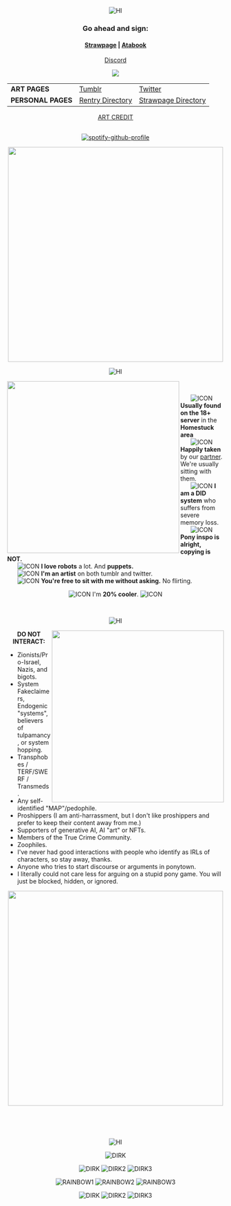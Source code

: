 *<p align=center>* ![HI](https://file.garden/ZclrkDwUoz3IMPJW/rainbowpixel5.gifv)

### <p align=center> Go ahead and sign: </p>
#### <p align=center> [Strawpage](https://eridirk.straw.page) | [Atabook](https://dirkuu.atabook.org)

*<p align=center>* [Discord](https://discord.gg/ePHmTbECCD)

*<p align=center>* ![](https://komarev.com/ghpvc/?username=dirkuu&color=f2a400)

<table align="center">
  <tr>
    <td><b>ART PAGES</b></td>
    <td><a href="https://www.tumblr.com/foxxism">Tumblr</a></td>
    <td><a href="https://x.com/myriadserased">Twitter</a></td>
  </tr>
  <tr>
    <td><b>PERSONAL PAGES</b></td>
    <td><a href="https://rentry.co/myriadstruth">Rentry Directory</a></td>
    <td><a href="https://akechigoropersona.straw.page">Strawpage Directory</a></td>
  </tr>
</table>

*<p align=center>* [ART CREDIT](https://x.com/bloobydabloob)

<h2>

  </p>
</h2>

*<p align=center>* [![spotify-github-profile](https://spotify-github-profile.kittinanx.com/api/view?uid=rhkr6n4oym83dtdmjwfq77a6e&cover_image=true&theme=default&show_offline=false&background_color=121212&interchange=false&bar_color=f2a400)](https://github.com/kittinan/spotify-github-profile)

*<p align=center>* <img src="https://file.garden/ZclrkDwUoz3IMPJW/dirklayoutpiece1.png" width="500" align="center">

*<p align=center>* ![HI](https://file.garden/ZclrkDwUoz3IMPJW/dirkstriderbanner.gifv)

<img src="https://file.garden/ZclrkDwUoz3IMPJW/dirklayoutpiece2.png" width="400" align="left">
&nbsp;&nbsp;&nbsp;&nbsp;

&nbsp;&nbsp;&nbsp;&nbsp;&nbsp; ![ICON](https://file.garden/ZclrkDwUoz3IMPJW/dirkicon.gifv) **Usually found on the 18+ server** in the **Homestuck area**       
&nbsp;&nbsp;&nbsp;&nbsp;&nbsp; ![ICON](https://file.garden/ZclrkDwUoz3IMPJW/dirkicon.gifv) **Happily taken** by our [partner](https://github.com/Gatixan). We're usually sitting with them.            
&nbsp;&nbsp;&nbsp;&nbsp;&nbsp; ![ICON](https://file.garden/ZclrkDwUoz3IMPJW/dirkicon.gifv) **I am a DID system** who suffers from severe memory loss.              
&nbsp;&nbsp;&nbsp;&nbsp;&nbsp; ![ICON](https://file.garden/ZclrkDwUoz3IMPJW/dirkicon.gifv) **Pony inspo is alright, copying is NOT.**    
&nbsp;&nbsp;&nbsp;&nbsp;&nbsp; ![ICON](https://file.garden/ZclrkDwUoz3IMPJW/dirkicon.gifv) **I love robots** a lot. And **puppets.**            
&nbsp;&nbsp;&nbsp;&nbsp;&nbsp; ![ICON](https://file.garden/ZclrkDwUoz3IMPJW/dirkicon.gifv) **I'm an artist** on both tumblr and twitter.          
&nbsp;&nbsp;&nbsp;&nbsp;&nbsp; ![ICON](https://file.garden/ZclrkDwUoz3IMPJW/dirkicon.gifv) **You're free to sit with me without asking.** No flirting.

*<p align=center>* ![ICON](https://file.garden/ZclrkDwUoz3IMPJW/rainbowpixel2.gifv) I'm **20% cooler**. ![ICON](https://file.garden/ZclrkDwUoz3IMPJW/rainbowpixel1.gifv)

&nbsp;&nbsp;&nbsp;&nbsp;
*<p align=center>* ![HI](https://file.garden/ZclrkDwUoz3IMPJW/dstriderbanner2.gifv)
<br clear="all">

<img src="https://file.garden/ZclrkDwUoz3IMPJW/dirklayoutpiece3.png" width="400" align="right">

*<p align=center>* **DO NOT INTERACT:**
 - Zionists/Pro-Israel, Nazis, and bigots.
 - System Fakeclaimers, Endogenic "systems", believers of tulpamancy, or system hopping.
 - Transphobes / TERF/SWERF / Transmeds.
 - Any self-identified "MAP"/pedophile.
 - Proshippers (I am anti-harrassment, but I don't like proshippers and prefer to keep their content away from me.)
 - Supporters of generative AI, AI "art" or NFTs.
 - Members of the True Crime Community.
 - Zoophiles.
 - I've never had good interactions with people who identify as IRLs of characters, so stay away, thanks.
 - Anyone who tries to start discourse or arguments in ponytown.
 - I literally could not care less for arguing on a stupid pony game. You will just be blocked, hidden, or ignored.


*<p align=center>* <img src="https://file.garden/ZclrkDwUoz3IMPJW/dirklayoutpiece4.png" width="500" align="center">

&nbsp;&nbsp;&nbsp;&nbsp;

<br clear="all">

*<p align=center>* ![HI](https://file.garden/ZclrkDwUoz3IMPJW/rainbowpixel8.gifv)


*<p align=center>* ![DIRK](https://file.garden/ZclrkDwUoz3IMPJW/0843505975ab783555fa7b4d694a2603e3dfa718.gifv) </p>
*<p align=center>* ![DIRK](https://file.garden/ZclrkDwUoz3IMPJW/dirklbinky1.gifv) ![DIRK2](https://file.garden/ZclrkDwUoz3IMPJW/dirkblinky2.pnj) ![DIRK3](https://file.garden/ZclrkDwUoz3IMPJW/dirkblinky3.pnj) </p>
*<p align=center>* ![RAINBOW1](https://file.garden/ZclrkDwUoz3IMPJW/rainbow1.gifv) ![RAINBOW2](https://file.garden/ZclrkDwUoz3IMPJW/rainbow2.gifv) ![RAINBOW3](https://file.garden/ZclrkDwUoz3IMPJW/rainbow3.pnj) </p>
*<p align=center>* ![DIRK](https://file.garden/ZclrkDwUoz3IMPJW/dstriderblinky6.gifv) ![DIRK2](https://file.garden/ZclrkDwUoz3IMPJW/dstriderblinky4.gifv) ![DIRK3](https://file.garden/ZclrkDwUoz3IMPJW/dirkstriderblinky5.gifv) </p>

<br clear="all">
